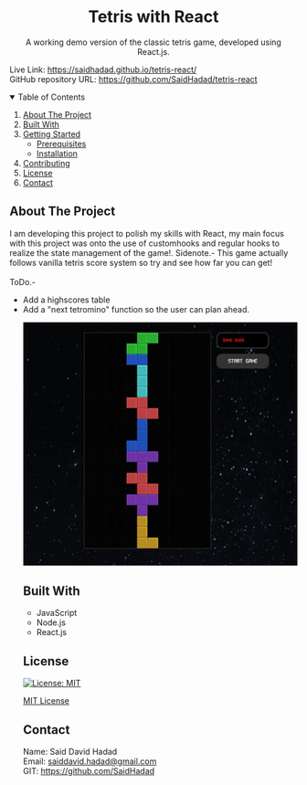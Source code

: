 <!-- PROJECT TITE -->
  <h1 align="center">Tetris with React</h1>
  
  <!-- DESCRIPTION -->
  <p align="center">
  A working demo version of the classic tetris game, developed using React.js.

  <!-- DEPLOYED LINK -->
  Live Link: https://saidhadad.github.io/tetris-react/
  <br>
  GitHub repository URL: https://github.com/SaidHadad/tetris-react

  <!-- TABLE OF CONTENTS -->
  <details open="open">
  <summary>Table of Contents</summary>
  <ol>
  <li><a href="#about-the-project">About The Project</a></li>
  <li><a href="#built-with">Built With</a></li>
  <li>
    <a href="#getting-started">Getting Started</a>
    <ul>
    <li><a href="#prerequisites">Prerequisites</a></li>
    <li><a href="#installation">Installation</a></li>
    </ul>
    </li>
  <li><a href="#contributing">Contributing</a></li>
  <li><a href="#license">License</a></li>
  <li><a href="#contact">Contact</a></li>
  </ol>
  </details>
  
  
  <!-- ABOUT THE PROJECT -->
  ## About The Project

  I am developing this project to polish my skills with React, my main focus with this project was onto the use of customhooks and regular hooks to
  realize the state management of the game!.
  Sidenote.- This game actually follows vanilla tetris score system so try and see how far you can get! 
  <br>
  <br>
  ToDo.- 
  <ul>
   <li>Add a highscores table</li>
   <li>Add a "next tetromino" function so the user can plan ahead.</li>

![Tetris](./assets/Capture.JPG) <br>

  ## Built With

  * JavaScript
  * Node.js
  * React.js
  
  <!-- LICENSE -->
  
  ## License

 [![License: MIT](https://img.shields.io/badge/License-MIT-yellow.svg)](https://opensource.org/licenses/MIT)

[MIT License](https://choosealicense.com/licenses/mit/)  
  
  <!-- CONTACT -->
  
  ## Contact
  Name: Said David Hadad <br>
  Email: saiddavid.hadad@gmail.com <br>
  GIT: https://github.com/SaidHadad <br>